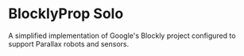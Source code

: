 # BlocklyProp Solo

A simplified implementation of Google's Blockly project configured to support
Parallax robots and sensors.


